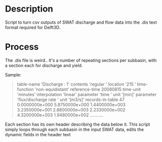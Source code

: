 # Description

Script to turn csv outputs of SWAT discharge and flow data into the .dis text format required for Delft3D.

# Process

The .dis file is weird.. It's a number of repeating sections per subbasin, with a section each for discharge and yield. 

Sample:

> table-name           'Discharge : 1'
contents             'regular   '
location             '215                 '
time-function        'non-equidistant'
reference-time       20080815
time-unit            'minutes'
interpolation        'linear'
parameter            'time                '                     unit '[min]'
parameter            'flux/discharge rate '                     unit '[m3/s]'
records-in-table     47
 0.0000000e+000  5.8750000e+000
 1.4400000e+003  3.2350000e+001
 2.8800000e+003  2.2330000e+002
 4.3200000e+003  1.9480000e+002
...........


Each section has its own header describing the data below it. This script simply loops through each subbasin in the input SWAT data, edits the dynamic fields in the header text